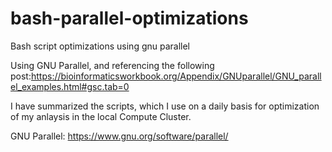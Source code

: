 # bash-parallel-optimizations
Bash script optimizations using gnu parallel

Using GNU Parallel, and referencing the following post:https://bioinformaticsworkbook.org/Appendix/GNUparallel/GNU_parallel_examples.html#gsc.tab=0

I have summarized the scripts, which I use on a daily basis for optimization of my anlaysis in the local Compute Cluster.

GNU Parallel:
https://www.gnu.org/software/parallel/
